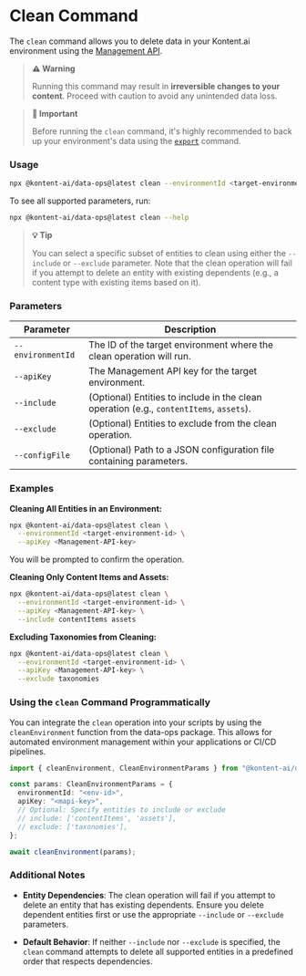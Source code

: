 # Clean Command

The `clean` command allows you to delete data in your Kontent.ai environment using the [Management API](https://kontent.ai/learn/docs/apis/openapi/management-api-v2).

> **⚠️ Warning**
>
> Running this command may result in **irreversible changes to your content**. Proceed with caution to avoid any unintended data loss.

> **🚨 Important**
>
> Before running the `clean` command, it's highly recommended to back up your environment's data using the [`export`](./src/commands/importExport/README.md) command.


### Usage

```bash
npx @kontent-ai/data-ops@latest clean --environmentId <target-environment-id> --apiKey <Management-API-key>
```

To see all supported parameters, run:

```bash
npx @kontent-ai/data-ops@latest clean --help
```

> **💡 Tip**
>
> You can select a specific subset of entities to clean using either the `--include` or `--exclude` parameter. Note that the clean operation will fail if you attempt to delete an entity with existing dependents (e.g., a content type with existing items based on it).

### Parameters

| Parameter          | Description                                                            |
|--------------------|------------------------------------------------------------------------|
| `--environmentId`  | The ID of the target environment where the clean operation will run.   |
| `--apiKey`         | The Management API key for the target environment.                     |
| `--include`        | (Optional) Entities to include in the clean operation (e.g., `contentItems`, `assets`). |
| `--exclude`        | (Optional) Entities to exclude from the clean operation.               |
| `--configFile`     | (Optional) Path to a JSON configuration file containing parameters.    |

### Examples

**Cleaning All Entities in an Environment:**

```bash
npx @kontent-ai/data-ops@latest clean \
  --environmentId <target-environment-id> \
  --apiKey <Management-API-key>
```

You will be prompted to confirm the operation.

**Cleaning Only Content Items and Assets:**

```bash
npx @kontent-ai/data-ops@latest clean \
  --environmentId <target-environment-id> \
  --apiKey <Management-API-key> \
  --include contentItems assets
```

**Excluding Taxonomies from Cleaning:**

```bash
npx @kontent-ai/data-ops@latest clean \
  --environmentId <target-environment-id> \
  --apiKey <Management-API-key> \
  --exclude taxonomies
```

### Using the `clean` Command Programmatically

You can integrate the `clean` operation into your scripts by using the `cleanEnvironment` function from the data-ops package. This allows for automated environment management within your applications or CI/CD pipelines.

```typescript
import { cleanEnvironment, CleanEnvironmentParams } from "@kontent-ai/data-ops";

const params: CleanEnvironmentParams = {
  environmentId: "<env-id>",
  apiKey: "<mapi-key>",
  // Optional: Specify entities to include or exclude
  // include: ['contentItems', 'assets'],
  // exclude: ['taxonomies'],
};

await cleanEnvironment(params);
```

### Additional Notes

- **Entity Dependencies**: The clean operation will fail if you attempt to delete an entity that has existing dependents. Ensure you delete dependent entities first or use the appropriate `--include` or `--exclude` parameters.

- **Default Behavior**: If neither `--include` nor `--exclude` is specified, the `clean` command attempts to delete all supported entities in a predefined order that respects dependencies.
